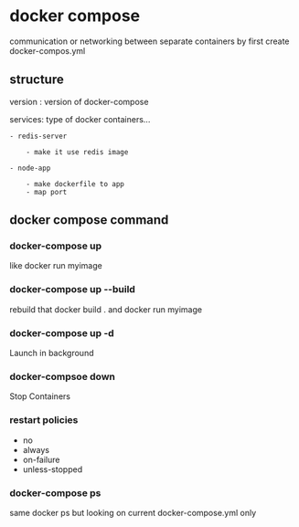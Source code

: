 # docker compose 
communication or networking between separate containers
by first create docker-compos.yml

## structure 
version : version of docker-compose

services: type of docker containers...
    
    - redis-server
        
        - make it use redis image

    - node-app

        - make dockerfile to app
        - map port

## docker compose command
    

### docker-compose up 
like docker run myimage

### docker-compose up --build
rebuild that 
 docker build .
 and 
 docker run myimage


### docker-compose up -d 
Launch in background

### docker-compsoe down
Stop Containers

### restart policies
- no
- always
- on-failure
- unless-stopped

### docker-compose ps
same docker ps but looking on current docker-compose.yml only